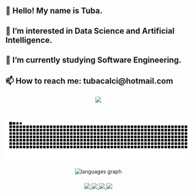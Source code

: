 <h2 align="left">👋 Hello! My name is Tuba. </h2>
<h2 align="left">👀 I’m interested in Data Science and Artificial Intelligence. </h2>
<h2 align="left">🌱 I’m currently studying Software Engineering. </h2>
<h2 align="left">📫 How to reach me: tubacalci@hotmail.com </h2>

###
<div align="center">
    <img height="300" src="https://media0.giphy.com/media/LaVp0AyqR5bGsC5Cbm/giphy.gif" />
</div>
</div>

###


<br clear="both">

<img src="https://raw.githubusercontent.com/tubacalci/tubacalci/output/snake.svg" alt="Snake animation" />

###


<div align="center">
  <!--
  <img src="https://github-readme-stats.vercel.app/api?username=tubacalci&hide_title=false&hide_rank=false&show_icons=true&include_all_commits=true&count_private=true&disable_animations=false&theme=dracula&locale=en&hide_border=false&cache_seconds=0" height="150" alt="stats graph"  />
  -->
  <img src="https://github-readme-stats.vercel.app/api/top-langs?username=tubacalci&locale=en&hide_title=false&layout=compact&card_width=320&langs_count=5&theme=dracula&hide_border=false&cache_seconds=0" height="150" alt="languages graph" />
</div>


###

 <div align="center">
    <a href="mailto:tubacalci@hotmail.com">
      <img src="https://img.shields.io/static/v1?message=Hotmail&logo=microsoft-outlook&label=&color=0078D4&logoColor=white&labelColor=&style=for-the-badge" height="35" />
    </a>
    <a href="https://www.linkedin.com/in/tubaclc" target="_blank">
      <img src="https://img.shields.io/static/v1?message=LinkedIn&logo=linkedin&label=&color=0077B5&logoColor=white&labelColor=&style=for-the-badge" height="35" />
    </a>
    <a href="https://medium.com/@tubacalci" target="_blank">
      <img src="https://img.shields.io/static/v1?message=Medium&logo=medium&label=&color=12100E&logoColor=white&labelColor=&style=for-the-badge" height="35" />
    </a>
    <a href="mailto:calcituba@gmail.com">
      <img src="https://img.shields.io/static/v1?message=Gmail&logo=gmail&label=&color=D14836&logoColor=white&labelColor=&style=for-the-badge" height="35" />
    </a>
</div>

###
